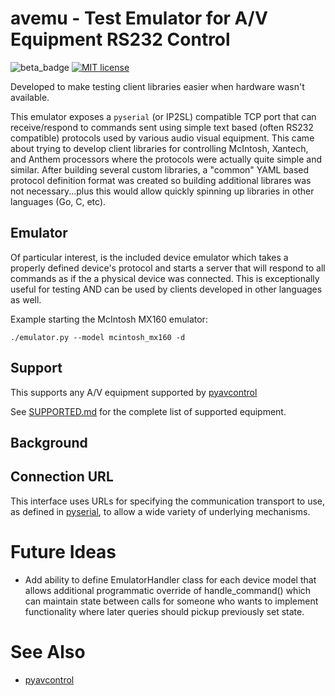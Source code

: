 # avemu - Test Emulator for A/V Equipment RS232 Control

![beta_badge](https://img.shields.io/badge/maturity-Beta-yellow.png)
[![MIT license](http://img.shields.io/badge/license-MIT-brightgreen.svg)](http://opensource.org/licenses/MIT)


Developed to make testing client libraries easier when hardware wasn't available.

This emulator exposes a `pyserial` (or IP2SL) compatible TCP port that can receive/respond to
commands sent using simple text based (often RS232 compatible) protocols used by various audio
visual equipment. This came about trying to develop client libraries for controlling
McIntosh, Xantech, and Anthem processors where the protocols were actually quite simple and
similar. After building several custom libraries, a "common" YAML based protocol definition
format was created so building additional librares was not necessary...plus this would allow
quickly spinning up libraries in other languages (Go, C, etc).


## Emulator

Of particular interest, is the included device emulator which takes a properly defined
device's protocol and starts a server that will respond to all commands as if the
a physical device was connected. This is exceptionally useful for testing AND can be
used by clients developed in other languages as well.

Example starting the McIntosh MX160 emulator:

```
./emulator.py --model mcintosh_mx160 -d
```


## Support

This supports any A/V equipment supported by [pyavcontrol]()

See [SUPPORTED.md](SUPPORTED.md) for the complete list of supported equipment.

## Background


## Connection URL

This interface uses URLs for specifying the communication transport
to use, as defined in [pyserial](https://pyserial.readthedocs.io/en/latest/url_handlers.html), to allow a wide variety of underlying mechanisms.

# Future Ideas

- Add ability to define EmulatorHandler class for each device model that allows additional programmatic
  override of handle_command() which can maintain state between calls for someone who wants to implement
  functionality where later queries should pickup previously set state.

# See Also

- [pyavcontrol](https://github.com/rsnodgrass/pyavcontrol)
